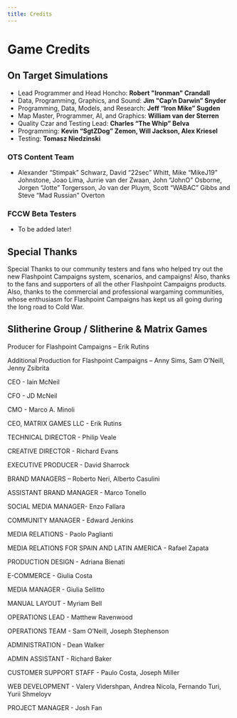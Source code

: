 ```yaml
---
title: Credits
---
```


# Game Credits

## On Target Simulations

- Lead Programmer and Head Honcho: __Robert "Ironman" Crandall__ 
- Data, Programming, Graphics, and Sound: __Jim "Cap’n Darwin” Snyder__ 
- Programming, Data, Models, and Research: __Jeff “Iron Mike” Sugden__ 
- Map Master, Programmer, AI, and Graphics: __William van der Sterren__ 
- Quality Czar and Testing Lead: __Charles “The Whip” Belva__
- Programming: __Kevin “SgtZDog” Zemon, Will Jackson, Alex Kriesel__
- Testing: __Tomasz Niedzinski__

### OTS Content Team

- Alexander “Stimpak” Schwarz, David “22sec” Whitt, Mike “MikeJ19” Johnstone, Joao Lima, Jurrie van der Zwaan, John “JohnO” Osborne, Jorgen “Jotte” Torgersson, Jo van der Pluym, Scott “WABAC” Gibbs and Steve “Mad Russian” Overton

### FCCW Beta Testers

- To be added later\!

## Special Thanks

Special Thanks to our community testers and fans who helped try out the new Flashpoint Campaigns system, scenarios, and campaigns\!  Also, thanks to the fans and supporters of all the other Flashpoint Campaigns products\. Also, thanks to the commercial and professional wargaming communities, whose enthusiasm for Flashpoint Campaigns has kept us all going during the long road to Cold War\.

## Slitherine Group / Slitherine & Matrix Games

Producer for Flashpoint Campaigns – Erik Rutins

Additional Production for Flashpoint Campaigns – Anny Sims, Sam O’Neill, Jenny Zsibrita

CEO \- Iain McNeil

CFO \- JD McNeil

CMO \- Marco A\. Minoli

CEO, MATRIX GAMES LLC \- Erik Rutins

TECHNICAL DIRECTOR \- Philip Veale

CREATIVE DIRECTOR \- Richard Evans

EXECUTIVE PRODUCER \- David Sharrock

BRAND MANAGERS – Roberto Neri, Alberto Casulini

ASSISTANT BRAND MANAGER \- Marco Tonello

SOCIAL MEDIA MANAGER\- Enzo Fallara

COMMUNITY MANAGER \- Edward Jenkins

MEDIA RELATIONS \- Paolo Paglianti

MEDIA RELATIONS FOR SPAIN AND LATIN AMERICA \- Rafael Zapata

PRODUCTION DESIGN \- Adriana Bienati

E\-COMMERCE \- Giulia Costa

MEDIA MANAGER \- Giulia Sellitto

MANUAL LAYOUT \- Myriam Bell

OPERATIONS LEAD \- Matthew Ravenwood

OPERATIONS TEAM \- Sam O’Neill, Joseph Stephenson

ADMINISTRATION \- Dean Walker

ADMIN ASSISTANT \- Richard Baker

CUSTOMER SUPPORT STAFF \- Paulo Costa, Joseph Miller

WEB DEVELOPMENT \- Valery Vidershpan, Andrea Nicola, Fernando Turi, Yurii Shmeloyv

PROJECT MANAGER \- Josh Fan
